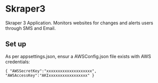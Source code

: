 # Skraper3
Skraper 3 Application. Monitors websites for changes and alerts users through SMS and Email.

## Set up
As per appsettings.json, ensur a AWSConfig.json file exists with AWS credentials:

`
{
    "AWSSecretKey":"xxxxxxxxxxxxxxxxxxxx",
    "AWSAccessKey":"AKIxxxxxxxxxxxxxxxxx"
}
`
